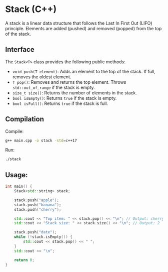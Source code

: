 # Stack (C++)

A stack is a linear data structure that follows the Last In First Out (LIFO) principle. Elements are added (pushed) and removed (popped) from the top of the stack.

## Interface

The `Stack<T>` class provides the following public methods:

- `void push(T element)`: Adds an element to the top of the stack. If full, removes the oldest element.
- `T pop()`: Removes and returns the top element. Throws `std::out_of_range` if the stack is empty.
- `size_t size()`: Returns the number of elements in the stack.
- `bool isEmpty()`: Returns `true` if the stack is empty.
- `bool isFull()`: Returns `true` if the stack is full.

## Compilation

Compile:
```bash
g++ main.cpp -o stack -std=c++17
```

Run:
```bash
./stack
```

## Usage:

```cpp
int main() {
    Stack<std::string> stack;

    stack.push("apple");
    stack.push("banana");
    stack.push("cherry");

    std::cout << "Top item: " << stack.pop() << "\n"; // Output: cherry
    std::cout << "Stack size: " << stack.size() << "\n"; // Output: 2

    stack.push("date");
    while (!stack.isEmpty()) {
        std::cout << stack.pop() << " ";
    }
    std::cout << "\n";

    return 0;
}
```


